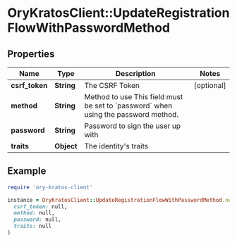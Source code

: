 # OryKratosClient::UpdateRegistrationFlowWithPasswordMethod

## Properties

| Name | Type | Description | Notes |
| ---- | ---- | ----------- | ----- |
| **csrf_token** | **String** | The CSRF Token | [optional] |
| **method** | **String** | Method to use  This field must be set to &#x60;password&#x60; when using the password method. |  |
| **password** | **String** | Password to sign the user up with |  |
| **traits** | **Object** | The identity&#39;s traits |  |

## Example

```ruby
require 'ory-kratos-client'

instance = OryKratosClient::UpdateRegistrationFlowWithPasswordMethod.new(
  csrf_token: null,
  method: null,
  password: null,
  traits: null
)
```

